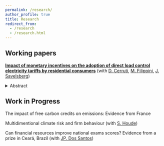 ```yaml
---
permalink: /research/
author_profile: true
title: Research
redirect_from:
  - /research
  - /research.html
---
```

## Working papers

  [**Impact of monetary incentives on the adoption of direct load control electricity tariffs by residential consumers**](https://ethz.ch/content/dam/ethz/special-interest/mtec/cer-eth/cer-eth-dam/documents/working-papers/wp-23-389.pdf) (with [D. Cerruti](https://davidecerruti.weebly.com/), [M. Filippini](https://scholar.google.com/citations?user=rFW0mNUAAAAJ&hl=it), [J. Savelsberg](https://sites.google.com/view/jonassavelsberg/about))  <br/>
  <details>
  <summary>Abstract</summary> <br/>
To overcome the inherent clash between the ever-increasing push for electrification in the transportation and heating sectors, and the intermittent nature of renewable energy sources, demand response solutions such as direct load control (DLC) tariffs are receiving growing
attention from researchers and policymakers. The present study aims to investigate the impact of two measures (i.e. a video intervention and an upfront subsidy) in increasing the acceptance rates of an existing DLC tariff targeted at electric vehicle charging stations and heat pumps in Switzerland. To achieve this, we combine two randomized-controlled trials: (1) a stated-choice contingent valuation on electric vehicle owners to confirm the validity of the upfront susbidy, and (2) a revealed-preference field experiment on an existing DLC tariff proposed to the clients of a local distribution system operator. Results suggest that both measures of video and monetary intervention increase contact and subscription rates to the proposed DLC tariff, although the monetary intervention appears to be more convincing to consumers. Further, we use these results in combination with a bottom-up electricity market model to simulate the consequences on the level of system cost of a large-scale implementation of a DLC tariff.<br/>
  </details>
 
## Work in Progress

The impact of free carbon credits on emissions: Evidence from France <br/>

Multidimentional climate risk and firm behaviour (with [S. Houde](https://sebastien-houde.com/)) <br/>

Can financial resources improve national exams scores? Evidence from a prize in Ceará, Brazil (with [JP. Dos Santos](https://sites.google.com/site/joaorpereirasantos/home)) <br/>

